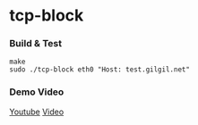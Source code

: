 tcp-block
===

### Build & Test
```
make
sudo ./tcp-block eth0 "Host: test.gilgil.net"
```

### Demo Video
[Youtube](https://www.youtube.com/watch?v=D42PPrJTF3o) 
[Video](tcp-block-demo.mp4)



